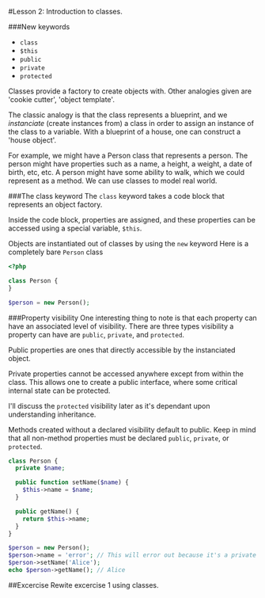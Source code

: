 #Lesson 2: Introduction to classes.

###New keywords
 - `class`
 - `$this`
 - `public`
 - `private`
 - `protected`

Classes provide a factory to create objects with. Other analogies given are
'cookie cutter', 'object template'.

The classic analogy is that the class represents a blueprint, and we
*instanciate* (create instances from) a class in order to assign an instance of
the class to a variable. With a blueprint of a house, one can construct
a 'house object'.

For example, we might have a Person class that represents a person. The person
might have properties such as a name, a height, a weight, a date of birth, etc,
etc. A person might have some ability to walk, which we could represent as
a method. We can use classes to model real world.

###The class keyword
The `class` keyword takes a code block that represents an object factory.

Inside the code block, properties are assigned, and these properties can be
accessed using a special variable, `$this`.

Objects are instantiated out of classes by using the `new` keyword
Here is a completely bare `Person` class

```php
<?php

class Person {
}

$person = new Person();
```

###Property visibility
One interesting thing to note is that each property can have an associated
level of visibility. There are three types visibility a property can have are
`public`, `private`, and `protected`.

Public properties are ones that directly accessible by the instanciated object.

Private properties cannot be accessed anywhere except from within the class. This
allows one to create a public interface, where some critical internal state can
be protected.

I'll discuss the `protected` visibility later as it's dependant upon
understanding inheritance.

Methods created without a declared visibility default to public. Keep in mind
that all non-method properties must be declared `public`, `private`, or `protected`. 
```php
class Person {
  private $name;

  public function setName($name) {
    $this->name = $name;
  }

  public getName() {
    return $this->name;
  }
}

$person = new Person();
$person->name = 'error'; // This will error out because it's a private property
$person->setName('Alice');
echo $person->getName(); // Alice
```

##Excercise
Rewite excercise 1 using classes.
